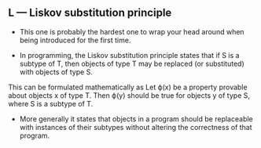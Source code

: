 ## L — Liskov substitution principle ##

- This one is probably the hardest one to wrap your head around when being introduced for the first time.

- In programming, the Liskov substitution principle states that if S is a subtype of T, then objects of type T may be replaced (or substituted) with objects of type S.

This can be formulated mathematically as
Let ϕ(x) be a property provable about objects x of type T.
Then ϕ(y) should be true for objects y of type S, where S is a subtype of T.

- More generally it states that objects in a program should be replaceable with instances of their subtypes without altering the correctness of that program.

